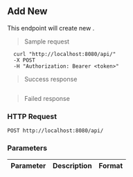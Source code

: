 ## Add New
This endpoint will create new .

> Sample request

```shell
  curl "http://localhost:8080/api/"
  -X POST
  -H "Authorization: Bearer <token>"
```

> Success response

```json

```

> Failed response

### HTTP Request

`POST http://localhost:8080/api/`

###  Parameters

Parameter | Description | Format
--------- | ----------- | ---------
